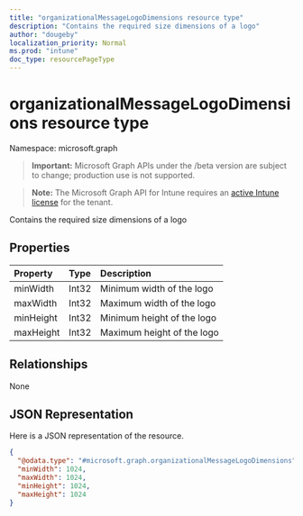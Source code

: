 ```yaml
---
title: "organizationalMessageLogoDimensions resource type"
description: "Contains the required size dimensions of a logo"
author: "dougeby"
localization_priority: Normal
ms.prod: "intune"
doc_type: resourcePageType
---
```


# organizationalMessageLogoDimensions resource type

Namespace: microsoft.graph

> **Important:** Microsoft Graph APIs under the /beta version are subject to change; production use is not supported.

> **Note:** The Microsoft Graph API for Intune requires an [active Intune license](https://go.microsoft.com/fwlink/?linkid=839381) for the tenant.

Contains the required size dimensions of a logo

## Properties
|Property|Type|Description|
|:---|:---|:---|
|minWidth|Int32|Minimum width of the logo|
|maxWidth|Int32|Maximum width of the logo|
|minHeight|Int32|Minimum height of the logo|
|maxHeight|Int32|Maximum height of the logo|

## Relationships
None

## JSON Representation
Here is a JSON representation of the resource.
<!-- {
  "blockType": "resource",
  "@odata.type": "microsoft.graph.organizationalMessageLogoDimensions"
}
-->
``` json
{
  "@odata.type": "#microsoft.graph.organizationalMessageLogoDimensions",
  "minWidth": 1024,
  "maxWidth": 1024,
  "minHeight": 1024,
  "maxHeight": 1024
}
```






